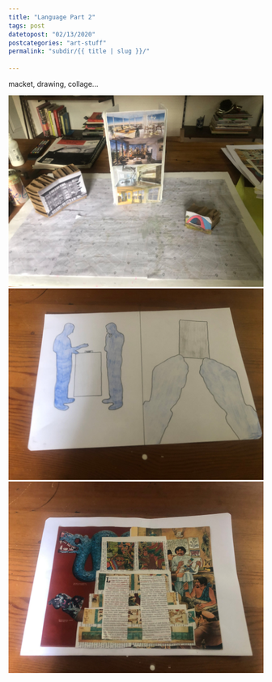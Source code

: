 ```yaml
---
title: "Language Part 2"
tags: post
datetopost: "02/13/2020"
postcategories: "art-stuff"
permalink: "subdir/{{ title | slug }}/"

---
```


<p>macket, drawing, collage...</p>

<div class="flex-container">

<img class="two-col space-r" src="/img/blog/08_lang-1.jpg">
<img class="two-col space-r" src="/img/blog/08_lang-2.jpg">
<img class="two-col" src="/img/blog/08_lang-3.jpg">

</div>




